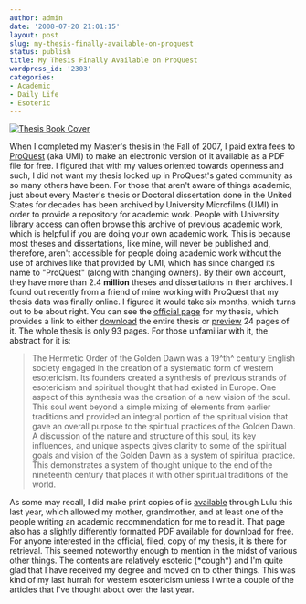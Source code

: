 ```yaml
---
author: admin
date: '2008-07-20 21:01:15'
layout: post
slug: my-thesis-finally-available-on-proquest
status: publish
title: My Thesis Finally Available on ProQuest
wordpress_id: '2303'
categories:
- Academic
- Daily Life
- Esoteric
---
```


[![Thesis Book
Cover](http://farm3.static.flickr.com/2217/2219762370_4ea0f4815a.jpg)](http://www.flickr.com/photos/albill/2219762370/ "Thesis Book Cover by albill, on Flickr")

When I completed my Master's thesis in the Fall of 2007, I paid extra
fees to [ProQuest](http://il.proquest.com/brand/proquest.shtml) (aka
UMI) to make an electronic version of it available as a PDF file for
free. I figured that with my values oriented towards openness and such,
I did not want my thesis locked up in ProQuest's gated community as so
many others have been. For those that aren't aware of things academic,
just about every Master's thesis or Doctoral dissertation done in the
United States for decades has been archived by University Microfilms
(UMI) in order to provide a repository for academic work. People with
University library access can often browse this archive of previous
academic work, which is helpful if you are doing your own academic work.
This is because most theses and dissertations, like mine, will never be
published and, therefore, aren't accessible for people doing academic
work without the use of archives like that provided by UMI, which has
since changed its name to "ProQuest" (along with changing owners). By
their own account, they have more than 2.4 **million** theses and
dissertations in their archives. I found out recently from a friend of
mine working with ProQuest that my thesis data was finally online. I
figured it would take six months, which turns out to be about right. You
can see the [official
page](http://proquest.umi.com/pqdweb?did=1472152931&Fmt=2&clientId%20=79356&RQT=309&VName=PQD)
for my thesis, which provides a link to either
[download](http://proquest.umi.com/pqdweb?did=1472152931&Fmt=6&VType=PQD&VInst=PROD&RQT=309&VName=PQD&TS=1216606553&clientId=79356)
the entire thesis or
[preview](http://proquest.umi.com/pqdweb?did=1472152931&Fmt=14&VType=PQD&VInst=PROD&RQT=309&VName=PQD&TS=1216606553&clientId=79356)
24 pages of it. The whole thesis is only 93 pages. For those unfamiliar
with it, the abstract for it is:

> The Hermetic Order of the Golden Dawn was a 19^th^ century English
> society engaged in the creation of a systematic form of western
> esotericism. Its founders created a synthesis of previous strands of
> esotericism and spiritual thought that had existed in Europe. One
> aspect of this synthesis was the creation of a new vision of the soul.
> This soul went beyond a simple mixing of elements from earlier
> traditions and provided an integral portion of the spiritual vision
> that gave an overall purpose to the spiritual practices of the Golden
> Dawn. A discussion of the nature and structure of this soul, its key
> influences, and unique aspects gives clarity to some of the spiritual
> goals and vision of the Golden Dawn as a system of spiritual practice.
> This demonstrates a system of thought unique to the end of the
> nineteenth century that places it with other spiritual traditions of
> the world.

As some may recall, I did make print copies of is
[available](http://www.lulu.com/content/1876937) through Lulu this last
year, which allowed my mother, grandmother, and at least one of the
people writing an academic recommendation for me to read it. That page
also has a slightly differently formatted PDF available for download for
free. For anyone interested in the official, filed, copy of my thesis,
it is there for retrieval. This seemed noteworthy enough to mention in
the midst of various other things. The contents are relatively esoteric
(\*cough\*) and I'm quite glad that I have received my degree and moved
on to other things. This was kind of my last hurrah for western
esotericism unless I write a couple of the articles that I've thought
about over the last year.
